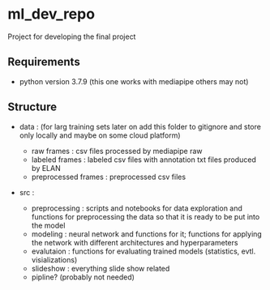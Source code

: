 # ml_dev_repo

Project for developing the final project

## Requirements
- python version 3.7.9 (this one works with mediapipe others may not)

## Structure
- data : (for larg training sets later on add this folder to gitignore and store only locally and maybe on some cloud platform)
  - raw frames : csv files processed by mediapipe raw
  - labeled frames : labeled csv files with annotation txt files produced by ELAN
  - preprocessed frames : preprocessed csv files

- src :
  - preprocessing : scripts and notebooks for data exploration and functions for preprocessing the data so that it is ready to be put into the model
  - modeling : neural network and functions for it; functions for applying the network with different architectures and hyperparameters
  - evalutaion : functions for evaluating trained models (statistics, evtl. visializations)
  - slideshow : everything slide show related
  - pipline? (probably not needed)
  

